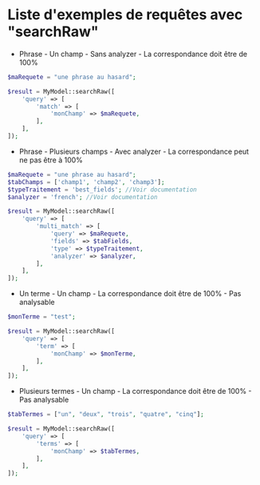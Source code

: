 # Liste d'exemples de requêtes avec "searchRaw"

* Phrase - Un champ - Sans analyzer - La correspondance doit être de 100%

```php  
$maRequete = "une phrase au hasard";

$result = MyModel::searchRaw([
    'query' => [
        'match' => [
            'monChamp' => $maRequete,
        ],
    ],
]);  
```

* Phrase - Plusieurs champs - Avec analyzer - La correspondance peut ne pas être à 100%   

```php  
$maRequete = "une phrase au hasard";
$tabChamps = ['champ1', 'champ2', 'champ3'];
$typeTraitement = 'best_fields'; //Voir documentation 
$analyzer = 'french'; //Voir documentation

$result = MyModel::searchRaw([
    'query' => [
        'multi_match' => [
            'query' => $maRequete,
            'fields' => $tabFields,
            'type' => $typeTraitement,
            'analyzer' => $analyzer,
        ],
    ],
]);  
```

* Un terme - Un champ - La correspondance doit être de 100% - Pas analysable    

```php
$monTerme = "test";

$result = MyModel::searchRaw([
    'query' => [
        'term' => [
            'monChamp' => $monTerme,
        ],
    ],
]);  
```

* Plusieurs termes - Un champ - La correspondance doit être de 100%  - Pas analysable   

```php
$tabTermes = ["un", "deux", "trois", "quatre", "cinq"];

$result = MyModel::searchRaw([
    'query' => [
        'terms' => [
            'monChamp' => $tabTermes,
        ],
    ],
]);  
```